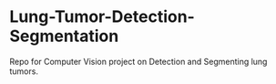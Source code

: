 # Lung-Tumor-Detection-Segmentation
Repo for Computer Vision project on Detection and Segmenting lung tumors.
